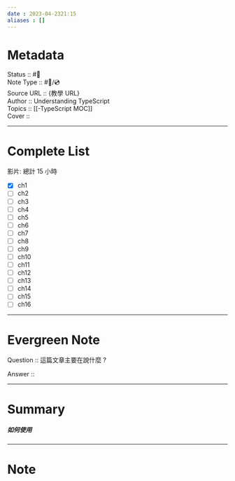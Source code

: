 ```yaml
---
date : 2023-04-2321:15
aliases : []
---
```

# Metadata
Status :: #🌱 <br>
Note Type :: #📨/💿 <br>
Source URL :: {教學 URL} <br>
Author :: Understanding TypeScript <br>
Topics :: [[-TypeScript MOC]] <br>
Cover ::

---
# Complete List
影片: 總計 15 小時
- [x] ch1
- [ ] ch2
- [ ] ch3
- [ ] ch4
- [ ] ch5
- [ ] ch6
- [ ] ch7
- [ ] ch8
- [ ] ch9
- [ ] ch10
- [ ] ch11
- [ ] ch12
- [ ] ch13
- [ ] ch14
- [ ] ch15
- [ ] ch16

---
# Evergreen Note

Question :: 這篇文章主要在說什麼 ?

Answer ::

---

# Summary 
##### 如何使用
---

# Note